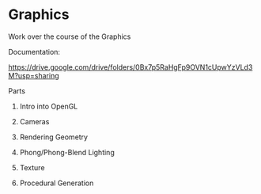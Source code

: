 # Graphics
Work over the course of the Graphics

Documentation:

https://drive.google.com/drive/folders/0Bx7p5RaHgFp9OVN1cUpwYzVLd3M?usp=sharing

Parts

1. Intro into OpenGL

2. Cameras

3. Rendering Geometry

4. Phong/Phong-Blend Lighting

5. Texture
 
6. Procedural Generation
